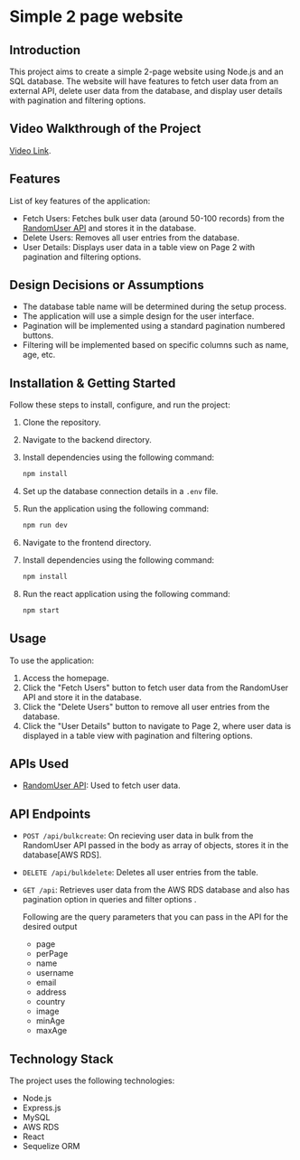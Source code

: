# Simple 2 page website

## Introduction
This project aims to create a simple 2-page website using Node.js and an SQL database. The website will have features to fetch user data from an external API, delete user data from the database, and display user details with pagination and filtering options.

## Video Walkthrough of the Project
[Video Link](https://drive.google.com/drive/folders/1eOQ3RrUH9AO7zbEf5oEMKbbSmapIfPX-?usp=sharing).

## Features
List of key features of the application:

- Fetch Users: Fetches bulk user data (around 50-100 records) from the [RandomUser API](https://randomuser.me/) and stores it in the database.
- Delete Users: Removes all user entries from the database.
- User Details: Displays user data in a table view on Page 2 with pagination and filtering options.

## Design Decisions or Assumptions
- The database table name will be determined during the setup process.
- The application will use a simple design for the user interface.
- Pagination will be implemented using a standard pagination numbered buttons.
- Filtering will be implemented based on specific columns such as name, age, etc.

## Installation & Getting Started
Follow these steps to install, configure, and run the project:

1. Clone the repository.
2. Navigate to the backend  directory.
3. Install dependencies using the following command:
   
   ```bash
   npm install
   ```

4. Set up the database connection details in a `.env` file.
5. Run the application using the following command:
   
   ```bash
   npm run dev 
   ```
6.  Navigate to the frontend  directory.
7. Install dependencies using the following command:
   
   ```bash
   npm install
   ```
8. Run the react application using the following command:
   
   ```bash
   npm start
   ```

## Usage
To use the application:

1. Access the homepage.
2. Click the "Fetch Users" button to fetch user data from the RandomUser API and store it in the database.
3. Click the "Delete Users" button to remove all user entries from the database.
4. Click the "User Details" button to navigate to Page 2, where user data is displayed in a table view with pagination and filtering options.

## APIs Used
- [RandomUser API](https://randomuser.me/): Used to fetch user data.

## API Endpoints
- `POST /api/bulkcreate`: On recieving user data in bulk from the RandomUser API passed in the body as array of objects, stores it in the database[AWS RDS].
- `DELETE /api/bulkdelete`: Deletes all user entries from the table.
- `GET /api`: Retrieves user data from the AWS RDS database and also has pagination option in queries and filter options .

    Following are the query parameters that you can pass in the API for the desired output
    -  page
    - perPage
    - name
    - username
    - email
    - address
    - country
    - image
    - minAge
    - maxAge

## Technology Stack
The project uses the following technologies:

- Node.js
- Express.js
- MySQL
- AWS RDS
- React
- Sequelize ORM
